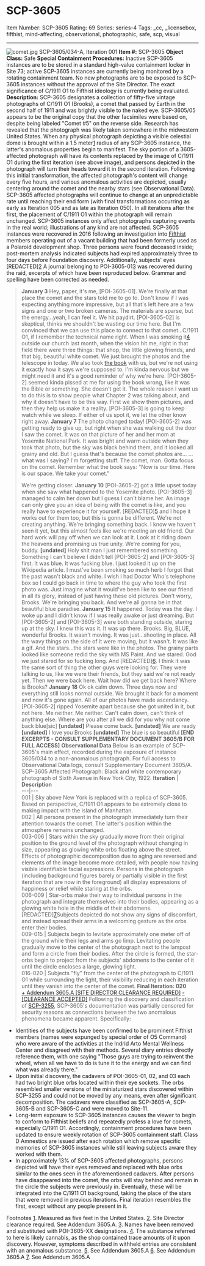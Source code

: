 # SCP-3605
Item Number: SCP-3605
Rating: 69
Series: series-4
Tags: _cc, _licensebox, fifthist, mind-affecting, observational, photographic, safe, scp, visual

---

![comet.jpg](https://scp-wiki.wdfiles.com/local--files/scp-3605/comet.jpg)
SCP-3605/034-A, Iteration 001
**Item #:** SCP-3605
**Object Class:** Safe
**Special Containment Procedures:** Inactive SCP-3605 instances are to be stored in a standard high-value containment locker in Site 73; active SCP-3605 instances are currently being monitored by a rotating containment team. No new photographs are to be exposed to SCP-3605 instances without the approval of the Site Director.
The exact significance of C/1911 O1 to Fifthist ideology is currently being evaluated.
**Description:** SCP-3605 designates a collection of fifty-five vintage photographs of C/1911 O1 (Brooks), a comet that passed by Earth in the second half of 1911 and was brightly visible to the naked eye. SCP-3605/05 appears to be the original copy that the other facsimiles were based on, despite being labeled "Comet #5" on the reverse side. Research has revealed that the photograph was likely taken somewhere in the midwestern United States.
When any physical photograph depicting a visible celestial dome is brought within a 1.5 meter[1](javascript:;) radius of any SCP-3605 instance, the latter's anomalous properties begin to manifest. The sky portion of a 3605-affected photograph will have its contents replaced by the image of C/1911 O1 during the first iteration (see above image), and persons depicted in the photograph will turn their heads toward it in the second iteration. Following this initial transformation, the affected photograph's content will change every five hours, and various anomalous activities are depicted, usually centering around the comet and the nearby stars (see Observational Data). SCP-3605 affected photographs will continue to change at an unpredictable rate until reaching their end form (with final transformations occurring as early as Iteration 005 and as late as Iteration 050). In all iterations after the first, the placement of C/1911 O1 within the photograph will remain unchanged. SCP-3605 instances only affect photographs capturing events in the real world; illustrations of any kind are not affected.
SCP-3605 instances were recovered in 2016 following an investigation into [Fifthist](/fifthist-hub) members operating out of a vacant building that had been formerly used as a Polaroid development shop. Three persons were found deceased inside; post-mortem analysis indicated subjects had expired approximately three to four days before Foundation discovery. Additionally, subjects' eyes [REDACTED][2](javascript:;) A journal belonging to POI-3605-01[3](javascript:;) was recovered during the raid, excerpts of which have been reproduced below. Grammar and spelling have been corrected as needed.
> **January 3**
> Hey, paper, it's me, [POI-3605-01]. We're finally at that place the comet and the stars told me to go to. Don't know if I was expecting anything more impressive, but all that's left here are a few signs and one or two broken cameras. The materials are sparse, but the energy…yeah, I can feel it. We hit paydirt.
> [POI-3605-02] is skeptical, thinks we shouldn't be wasting our time here. But I'm convinced that we can use this place to connect to that comet…C/1911 O1, if I remember the technical name right. When I was smoking it[4](javascript:;) outside our church last month, when the vision hit me, right in that field there were three things: that shop, the little glowing friends, and that big, beautiful white comet.
> We just brought the photos and the telescope in today. We also took [the book](/scp-1425) with us, but we're not using it exactly how it says we're supposed to. I'm kinda nervous but we might need it and it's a good reminder of why we're here. [POI-3605-2] seemed kinda pissed at me for using the book wrong, like it was the Bible or something. She doesn't get it. The whole reason I want us to do this is to show people what Chapter 2 was talking about, and why it doesn't have to be this way. First we show them pictures, and then they help us make it a reality.
> [POI-3605-3] is going to keep watch while we sleep. If either of us spot it, we let the other know right away.
> **January 7**
> The photo changed today! [POI-3605-2] was getting ready to give up, but right when she was walking out the door I saw the comet. It was on that picture of her and her mom at Yosemite National Park. It was bright and warm outside when they took that photo, but the sky was black behind them, and it looked all grainy and old. But I guess that's because the comet photos are…
> …what was I saying? I'm forgetting stuff. The comet, man. Gotta focus on the comet. Remember what the book says: "Now is our time. Here is our space. We take your comet."  
>    
>  We're getting closer.
> **January 10**
> [POI-3605-2] got a little upset today when she saw what happened to the Yosemite photo. [POI-3605-3] managed to calm her down but I guess I can't blame her. An image can only give you an idea of being with the comet is like, and you really have to experience it for yourself. [REDACTED][5](javascript:;) and I hope it works out for them too, but this is gonna be different. We're not creating anything. We're bringing something back.
> I know we haven't seen it yet, but this almost feels like we're meeting an old friend. Our hard work will pay off when we can look at it. Look at it riding down the heavens and promising us true unity. We're coming for you, buddy.
> **[undated]**
> Holy shit man I just remembered something. Something I can't believe I didn't tell [POI-3605-2] and [POI-3605-3] first.
> It was blue. It was fucking blue. I just looked it up on the Wikipedia article. I must've been smoking so much herb I forgot that the past wasn't black and white.
> I wish I had Doctor Who's telephone box so I could go back in time to where the guy who took the first photo was. Just imagine what it would've been like to see our friend in all its glory, instead of just having these old pictures. Don't worry, Brooks. We're bringing you back. And we're all gonna be in that beautiful blue paradise.
> **January 15**
> It happened. Today was the day.
> I woke up and I didn't know if I was really awake or just dreaming. But [POI-3605-2] and [POI-3605-3] were both standing outside, staring up at the sky. I knew this was it.
> It was up there. Brooks. Big, BLUE, wonderful Brooks. It wasn't moving. It was just…shooting in place. All the wavy things on the side of it were moving, but it wasn't. It was like a gif.
> And the stars…the stars were like in the photos. The grainy parts looked like someone redid the sky with MS Paint. And we stared.
> God we just stared for so fucking long.
> And [REDACTED][6](javascript:;). I think it was the same sort of thing the other guys were looking for. They were talking to us, like we were their friends, but they said we're not ready yet.
> Then we were back here. Wait how did we get back here? Where is Brooks?
> **January 18**
> Ok ok calm down. Three days now and everything still looks normal outside. We brought it back for a moment and now it's gone again. All of our photos have made ascendancy. [POI-3605-2] ripped Yosemite apart because she got united in it, but not here. Me neither.
> Me neither. Can't calm down, can't think of anything else. Where are you after all we did for you why not come back blue[sic]
> **[undated]**
> Please come back.
> **[undated]**
> We are ready
> **[undated]**
> I love you Brooks
> **[undated]**
> The blue is so beautiful
**[END EXCERPTS - CONSULT SUPPLEMENTARY DOCUMENT 3605/B FOR FULL ACCESS]**
**Observational Data**
Below is an example of SCP-3605's main effect, recorded during the exposure of instance 3605/034 to a non-anomalous photograph. For full access to Observational Data logs, consult Supplementary Document 3605/A.
SCP-3605 Affected Photograph: Black and white contemporary photograph of Sixth Avenue in New York City, 1922.
**Iteration** | **Description**  
---|---  
001 | Sky above New York is replaced with a replica of SCP-3605. Based on perspective, C/1911 O1 appears to be extremely close to making impact with the island of Manhattan.  
002 | All persons present in the photograph immediately turn their attention towards the comet. The latter's position within the atmosphere remains unchanged.  
003-006 | Stars within the sky gradually move from their original position to the ground level of the photograph without changing in size, appearing as glowing white orbs floating above the street. Effects of photographic decomposition due to aging are reversed and elements of the image become more detailed, with people now having visible identifiable facial expressions. Persons in the photograph (including background figures barely or partially visible in the first iteration that are now in the foreground) all display expressions of happiness or relief while staring at the orbs.  
006-009 | Star-orbs make their way to individual persons in the photograph and integrate themselves into their bodies, appearing as a glowing white hole in the middle of their abdomens. [REDACTED][7](javascript:;)Subjects depicted do not show any signs of discomfort, and instead spread their arms in a welcoming gesture as the orbs enter their bodies.  
009-015 | Subjects begin to levitate approximately one meter off of the ground while their legs and arms go limp. Levitating people gradually move to the center of the photograph next to the lampost and form a circle from their bodies. After the circle is formed, the star-orbs begin to project from the subjects' abdomens to the center of it until the circle encloses a large, glowing light.  
016-020 | Subjects "fly" from the center of the photograph to C/1911 O1 while surrounding the light, their visibility reducing in each iteration until they vanish into the center of the comet. **Final Iteration: 020**  
[\+ Addendum 3605.A [SITE DIRECTOR CLEARANCE REQUIRED]](javascript:;)
[\- [CLEARANCE ACCEPTED]](javascript:;)
Following the discovery and classification of [SCP-3255](/scp-3255), SCP-3605's documentation was partially censored for security reasons as connections between the two anomalous phenomena became apparent. Specifically:
  * Identities of the subjects have been confirmed to be prominent Fifthist members (names were expunged by special order of O5 Command) who were aware of the activities at the Indrid Arto Mental Wellness Center and disagreed with their methods. Several diary entries directly reference them, with one saying "Those guys are trying to reinvent the wheel, when all we have to do is tune it to the energy and we can find what was already there."
  * Upon initial discovery, the cadavers of POI-3605-01, 02, and 03 each had two bright blue orbs located within their eye sockets. The orbs resembled smaller versions of the miniaturized stars discovered within SCP-3255 and could not be moved by any means, even after significant decomposition. The cadavers were classified as SCP-3605-A, SCP-3605-B and SCP-3605-C and were moved to Site-11.
  * Long-term exposure to SCP-3605 instances causes the viewer to begin to conform to Fifthist beliefs and repeatedly profess a love for comets, especially C/1911 O1. Accordingly, containment procedures have been updated to ensure weekly rotation of SCP-3605 containment staff. Class D Amnestics are issued after each rotation which remove specific memories of SCP-3605 instances while still leaving subjects aware they worked with them.
  * In approximately 13% of SCP-3605 affected photographs, persons depicted will have their eyes removed and replaced with blue orbs similar to the ones seen in the aforementioned cadavers. After persons have disappeared into the comet, the orbs will stay behind and remain in the circle the subjects were previously in. Eventually, these will be integrated into the C/1911 O1 background, taking the place of the stars that were removed in previous iterations. Final iteration resembles the first, except without any people present in it.

Footnotes
[1](javascript:;). Measured as five feet in the United States.
[2](javascript:;). Site Director clearance required. See Addendum 3605.A.
[3](javascript:;). Names have been removed and substituted with POI-3605-XX designations.
[4](javascript:;). The substance referred to here is likely cannabis, as the shop contained trace amounts of it upon discovery. However, symptoms described in withheld entries are consistent with an anomalous substance.
[5](javascript:;). See Addendum 3605.A
[6](javascript:;). See Addendum 3605.A
[7](javascript:;). See Addendum 3605.A